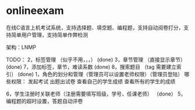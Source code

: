 onlineexam
==========

在线C语言上机考试系统，支持选择题、填空题、编程题，支持自动阅卷打分，支持简单用户管理，支持简单作弊检测

架构：LNMP  


TODO：
2，标签管理  （似乎不用，，，） (done)
3，章节管理  （直接显示章节） (done)
7，添加标签，章节，难读系数  (done)
8，搜索题目 （tag 需要建立索引） (done)
1，角色的划分和管理（管理员可以设置老师权限）（管理员登陆）
哪些权限：
发起考试
出题出试卷
查看自己的学生成绩
查看所有的学生的成绩

6，学生注册时关联老师（注册需要填写班级，学号，任课老师） （done）
5，编程题的超时设置，答题自动评卷
